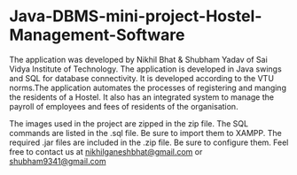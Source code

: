 # Java-DBMS-mini-project-Hostel-Management-Software
The application was developed by Nikhil Bhat & Shubham Yadav of Sai Vidya Institute of Technology.
The application is developed in Java swings and SQL for database connectivity. It is developed according to the VTU norms.The application automates the processes of registering and manging the residents of a Hostel. It also has an integrated system to manage the payroll of employees and fees of residents of the organisation.

The images used in the project are zipped in the zip file.
The SQL commands are listed in the .sql file. Be sure to import them to XAMPP.
The required .jar files are included in the .zip file. Be sure to configure them.
Feel free to contact us at nikhilganeshbhat@gmail.com or shubham9341@gmail.com
